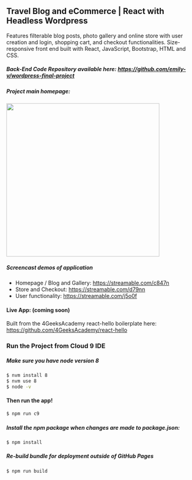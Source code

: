 ## Travel Blog and eCommerce | React with Headless Wordpress

Features filterable blog posts, photo gallery and online store with user creation and login, shopping cart, and checkout functionalities. Size-responsive front end built with React, JavaScript, Bootstrap, HTML and CSS.

##### Back-End Code Repository available here: https://github.com/emily-v/wordpress-final-project

##### Project main homepage:

<img src="https://image.ibb.co/npJA5q/Screen-Shot-2018-10-28-at-4-57-10-PM.png" width="400" />

##### Screencast demos of application
* Homepage / Blog and Gallery: https://streamable.com/c847n
* Store and Checkout: https://streamable.com/d79nn
* User functionality: https://streamable.com/j5o0f

#### Live App: (coming soon)

Built from the 4GeeksAcademy react-hello boilerplate here: https://github.com/4GeeksAcademy/react-hello

### Run the Project from Cloud 9 IDE

##### Make sure you have node version 8
```sh
$ nvm install 8
$ nvm use 8
$ node -v
```

#### Then run the app!
```sh
$ npm run c9
```

##### Install the npm package when changes are made to package.json:
```sh
$ npm install
```

##### Re-build bundle for deployment outside of GitHub Pages

```sh
$ npm run build
```
